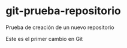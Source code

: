 # git-prueba-repositorio
Prueba de creación de un nuevo repositorio

Este es el primer cambio en Git
